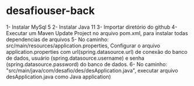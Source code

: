 # desafiouser-back

1- Instalar MySql 5
2- Instalar Java 11
3- Importar diretório do github
4- Executar um Maven Update Project no arquivo pom.xml, para instalar todas dependencias de arquivos
5- No caminho: src/main/resources/application.properties, Configurar o arquivo application.properties com url(spring.datasource.url) de conexão do banco de dados,
    usuário (spring.datasource.username) e senha (spring.datasource.password) do banco de dados.
6- No caminho: "src/main/java/com/desafio/des/desApplication.java", executar arquivo desApplication.java como Java application)
